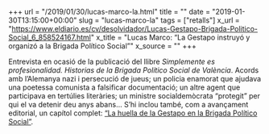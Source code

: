 +++
url = "/2019/01/30/lucas-marco-la.html"
title = ""
date = "2019-01-30T13:15:00+00:00"
slug = "lucas-marco-la"
tags = ["retalls"]
x_url = "https://www.eldiario.es/cv/desolvidador/Lucas-Gestapo-Brigada-Politico-Social_6_858524167.html"
x_title = "Lucas Marco: “La Gestapo instruyó y organizó a la Brigada Político Social”"
x_source = ""
+++


Entrevista en ocasió de la publicació del llibre *Simplemente es profesionalidad. Historias de la Brigada Político Social de València*. Acords amb l’Alemanya nazi i persecució de jueus; un policia enamorat que ajudava una poetessa comunista a falsificar documentació; un altre agent que participava en tertúlies literàries; un ministre socialdemòcrata “protegit” per qui el va detenir deu anys abans… S’hi inclou també, com a avançament editorial, un capítol complet: [“La huella de la Gestapo en la Brigada Político Social”](https://www.eldiario.es/cv/eldiariocultura/huella-Gestapo-Brigada-Politico-Social_6_856074413.html).

